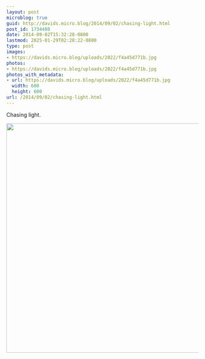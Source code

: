 ```yaml
---
layout: post
microblog: true
guid: http://davids.micro.blog/2014/09/02/chasing-light.html
post_id: 1734408
date: 2014-09-02T15:32:28-0800
lastmod: 2025-01-29T02:28:22-0800
type: post
images:
- https://davids.micro.blog/uploads/2022/f4a45d771b.jpg
photos:
- https://davids.micro.blog/uploads/2022/f4a45d771b.jpg
photos_with_metadata:
- url: https://davids.micro.blog/uploads/2022/f4a45d771b.jpg
  width: 600
  height: 600
url: /2014/09/02/chasing-light.html
---
```

Chasing light.

<img src="/uploads/2022/f4a45d771b.jpg" width="600" height="600" alt="">
